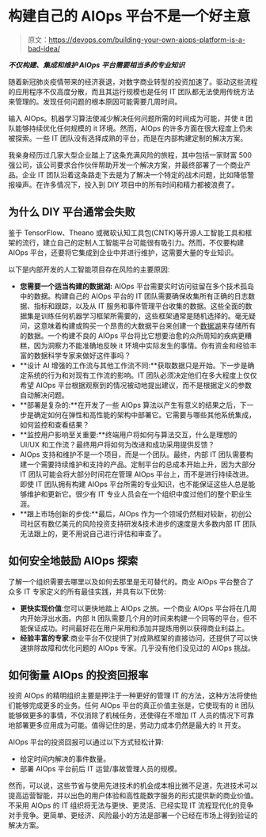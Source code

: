 # 构建自己的 AIOps 平台不是一个好主意

> 原文：<https://devops.com/building-your-own-aiops-platform-is-a-bad-idea/>

***不仅构建、集成和维护 AIOps 平台需要相当多的专业知识***

随着新冠肺炎疫情带来的经济衰退，对数字商业转型的投资加速了。驱动这些流程的应用程序不仅高度分散，而且其运行规模也是任何 IT 团队都无法使用传统方法来管理的。发现任何问题的根本原因可能需要几周时间。

输入 AIOps。机器学习算法使减少解决任何问题所需的时间成为可能，并使 it 团队能够持续优化任何规模的 it 环境。然而，AIOps 的许多方面在很大程度上仍未被探索。一些 IT 团队没有选择成熟的平台，而是在内部构建定制的解决方案。

我亲身经历过几家大型企业踏上了这条充满风险的旅程，其中包括一家财富 500 强公司，该公司要求合作伙伴帮助开发一个解决方案，并最终部署了一个商业产品。企业 IT 团队沿着这条路走下去是为了解决一个特定的战术问题，比如降低警报噪声。在许多情况下，投入到 DIY 项目中的所有时间和精力都被浪费了。

## 为什么 DIY 平台通常会失败

鉴于 TensorFlow、Theano 或微软认知工具包(CNTK)等开源人工智能工具和框架的流行，建立自己的定制人工智能平台可能很有吸引力。然而，不仅要构建 AIOps 平台，还要将它集成到企业中并进行维护，这需要大量的专业知识。

以下是内部开发的人工智能项目存在风险的主要原因:

*   **您需要一个适当构建的数据湖:** AIOps 平台需要实时访问驻留在多个技术孤岛中的数据。构建自己的 AIOps 平台的 IT 团队需要确保收集所有正确的日志数据、指标和跟踪，以及从 IT 服务和事件管理平台收集的数据。这些全面的数据集是训练任何机器学习框架所需要的，这些框架通常是随机选择的。毫无疑问，这意味着构建或购买一个昂贵的大数据平台来创建一个[数据湖](https://en.wikipedia.org/wiki/Data_lake)来存储所有的数据。一个构建不良的 AIOps 平台将比它想要治愈的众所周知的疾病更糟糕，因为洞察力不能准确地反映 it 环境中实际发生的事情。你有资金和经验丰富的数据科学专家来做好这件事吗？
*   **设计 AI 增强的工作流与其他工作流不同:**获取数据只是开始。下一步是确定系统的行为和对现有工作流的影响。IT 团队必须决定他们在多大程度上仅仅希望 AIOps 平台根据观察到的情况被动地提出建议，而不是根据定义的参数自动解决问题。
*   **部署是复杂的:**在开发了一些 AIOps 算法以产生有意义的结果之后，下一步是确定如何在弹性和高性能的架构中部署它。它需要与哪些其他系统集成，如何监控和查看结果？
*   **监控用户影响至关重要:**终端用户将如何与算法交互，什么是理想的 UI/UX 和工作流？最终用户将如何为改进和成功采用提供反馈？
*   AIOps 支持和维护不是一个项目，而是一个团队。最终，内部 IT 团队需要构建一个需要持续维护和支持的产品。定制平台的总成本开始上升，因为大部分 IT 团队可能会将大部分时间花在管理 AIOps 平台上，而不是进行持续改进。即使 IT 团队拥有构建 AIOps 平台所需的专业知识，也不能保证这些人总是能够维护和更新它。很少有 IT 专业人员会在一个组织中度过他们的整个职业生涯。
*   **跟上市场创新的步伐:**最后，AIOps 作为一个领域仍然相对较新，初创公司社区有数亿美元的风险投资支持研发&技术进步的速度是大多数内部 IT 团队无法跟上的，更不用说自己进行评估和审查了。

## 如何安全地鼓励 AIOps 探索

了解一个组织需要去哪里以及如何去那里是无可替代的。商业 AIOps 平台整合了众多 IT 专家定义的所有最佳实践，并具有以下优势:

*   **更快实现价值**:您可以更快地踏上 AIOps 之旅。一个商业 AIOps 平台将在几周内开始浮出水面。内部 It 团队需要几个月的时间来构建一个同等的平台，但不能保证成功。时间最好花在用户采用和添加并提炼用例以获得商业利益上。
*   **经验丰富的专家**:商业平台不仅提供了对成熟框架的直接访问，还提供了可以快速排除故障和优化问题的 AIOps 专家。几乎没有他们没见过的 AIOps 挑战。

## 如何衡量 AIOps 的投资回报率

投资 AIOps 的精明组织主要是押注于一种更好的管理 IT 的方法，这种方法将使他们能够完成更多的业务。任何 AIOps 平台的真正价值主张是，它使现有的 it 团队能够做更多的事情，不仅消除了机械任务，还使得在不增加 IT 人员的情况下可靠地部署更多应用成为可能。值得记住的是，劳动力成本仍然是最大的 It 开支。

AIOps 平台的投资回报可以通过以下方式轻松计算:

*   给定时间内解决的事件数量。
*   部署 AIOps 平台前后 IT 运营/事故管理人员的规模。

然而，可以说，这些节省与使用先进技术的机会成本相比微不足道，先进技术可以提高运营智能，并以出色的用户体验和高性能数字服务的形式提供新的商业价值。不采用 AIOps 的 IT 组织将无法与更快、更灵活、已经实现 IT 流程现代化的竞争对手竞争。更简单、更经济、风险最小的方法是部署一个已经在市场上得到验证的解决方案。